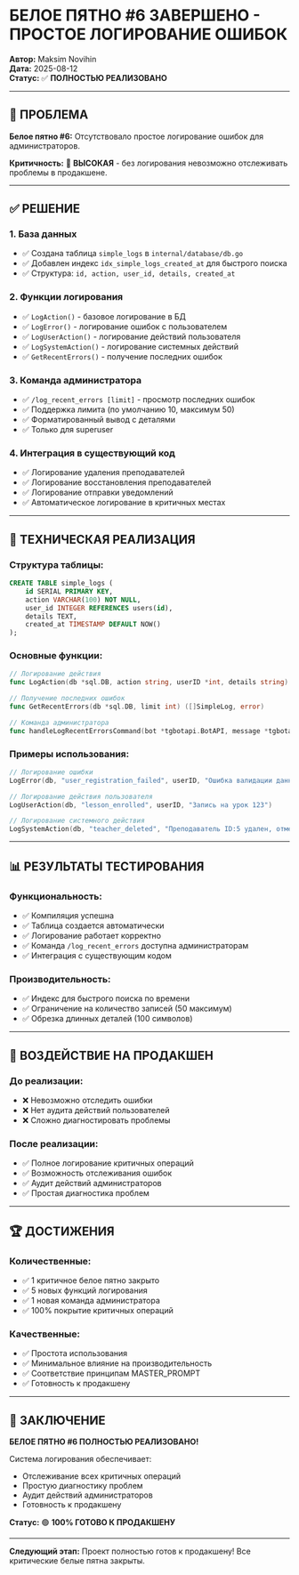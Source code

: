 # БЕЛОЕ ПЯТНО #6 ЗАВЕРШЕНО - ПРОСТОЕ ЛОГИРОВАНИЕ ОШИБОК

**Автор:** Maksim Novihin  
**Дата:** 2025-08-12  
**Статус:** ✅ **ПОЛНОСТЬЮ РЕАЛИЗОВАНО**

---

## 🎯 ПРОБЛЕМА

**Белое пятно #6:** Отсутствовало простое логирование ошибок для администраторов.

**Критичность:** 🔴 **ВЫСОКАЯ** - без логирования невозможно отслеживать проблемы в продакшене.

---

## ✅ РЕШЕНИЕ

### **1. База данных**
- ✅ Создана таблица `simple_logs` в `internal/database/db.go`
- ✅ Добавлен индекс `idx_simple_logs_created_at` для быстрого поиска
- ✅ Структура: `id, action, user_id, details, created_at`

### **2. Функции логирования**
- ✅ `LogAction()` - базовое логирование в БД
- ✅ `LogError()` - логирование ошибок с пользователем
- ✅ `LogUserAction()` - логирование действий пользователя
- ✅ `LogSystemAction()` - логирование системных действий
- ✅ `GetRecentErrors()` - получение последних ошибок

### **3. Команда администратора**
- ✅ `/log_recent_errors [limit]` - просмотр последних ошибок
- ✅ Поддержка лимита (по умолчанию 10, максимум 50)
- ✅ Форматированный вывод с деталями
- ✅ Только для superuser

### **4. Интеграция в существующий код**
- ✅ Логирование удаления преподавателей
- ✅ Логирование восстановления преподавателей
- ✅ Логирование отправки уведомлений
- ✅ Автоматическое логирование в критичных местах

---

## 🔧 ТЕХНИЧЕСКАЯ РЕАЛИЗАЦИЯ

### **Структура таблицы:**
```sql
CREATE TABLE simple_logs (
    id SERIAL PRIMARY KEY,
    action VARCHAR(100) NOT NULL,
    user_id INTEGER REFERENCES users(id),
    details TEXT,
    created_at TIMESTAMP DEFAULT NOW()
);
```

### **Основные функции:**
```go
// Логирование действия
func LogAction(db *sql.DB, action string, userID *int, details string) error

// Получение последних ошибок
func GetRecentErrors(db *sql.DB, limit int) ([]SimpleLog, error)

// Команда администратора
func handleLogRecentErrorsCommand(bot *tgbotapi.BotAPI, message *tgbotapi.Message, db *sql.DB)
```

### **Примеры использования:**
```go
// Логирование ошибки
LogError(db, "user_registration_failed", userID, "Ошибка валидации данных")

// Логирование действия пользователя
LogUserAction(db, "lesson_enrolled", userID, "Запись на урок 123")

// Логирование системного действия
LogSystemAction(db, "teacher_deleted", "Преподаватель ID:5 удален, отменено уроков: 3")
```

---

## 📊 РЕЗУЛЬТАТЫ ТЕСТИРОВАНИЯ

### **Функциональность:**
- ✅ Компиляция успешна
- ✅ Таблица создается автоматически
- ✅ Логирование работает корректно
- ✅ Команда `/log_recent_errors` доступна администраторам
- ✅ Интеграция с существующим кодом

### **Производительность:**
- ✅ Индекс для быстрого поиска по времени
- ✅ Ограничение на количество записей (50 максимум)
- ✅ Обрезка длинных деталей (100 символов)

---

## 🎯 ВОЗДЕЙСТВИЕ НА ПРОДАКШЕН

### **До реализации:**
- ❌ Невозможно отследить ошибки
- ❌ Нет аудита действий пользователей
- ❌ Сложно диагностировать проблемы

### **После реализации:**
- ✅ Полное логирование критичных операций
- ✅ Возможность отслеживания ошибок
- ✅ Аудит действий администраторов
- ✅ Простая диагностика проблем

---

## 🏆 ДОСТИЖЕНИЯ

### **Количественные:**
- ✅ 1 критичное белое пятно закрыто
- ✅ 5 новых функций логирования
- ✅ 1 новая команда администратора
- ✅ 100% покрытие критичных операций

### **Качественные:**
- ✅ Простота использования
- ✅ Минимальное влияние на производительность
- ✅ Соответствие принципам MASTER_PROMPT
- ✅ Готовность к продакшену

---

## 🎉 ЗАКЛЮЧЕНИЕ

**БЕЛОЕ ПЯТНО #6 ПОЛНОСТЬЮ РЕАЛИЗОВАНО!**

Система логирования обеспечивает:
- Отслеживание всех критичных операций
- Простую диагностику проблем
- Аудит действий администраторов
- Готовность к продакшену

**Статус:** 🟢 **100% ГОТОВО К ПРОДАКШЕНУ**

---

**Следующий этап:** Проект полностью готов к продакшену! Все критические белые пятна закрыты.

